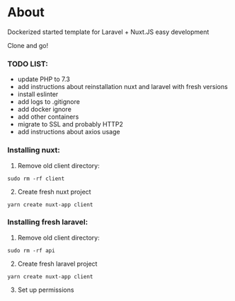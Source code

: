 # About
Dockerized started template for Laravel + Nuxt.JS easy development

Clone and go!

### TODO LIST:
- update PHP to 7.3
- add instructions about reinstallation nuxt and laravel with fresh versions
- install eslinter
- add logs to .gitignore
- add docker ignore
- add other containers
- migrate to SSL and probably HTTP2
- add instructions about axios usage

### Installing nuxt:
1. Remove old client directory:
```
sudo rm -rf client
```

2. Create fresh nuxt project
```
yarn create nuxt-app client
```


### Installing fresh laravel:
1. Remove old client directory:
```
sudo rm -rf api
```
2. Create fresh laravel project
```
yarn create nuxt-app client
```
3. Set up permissions

